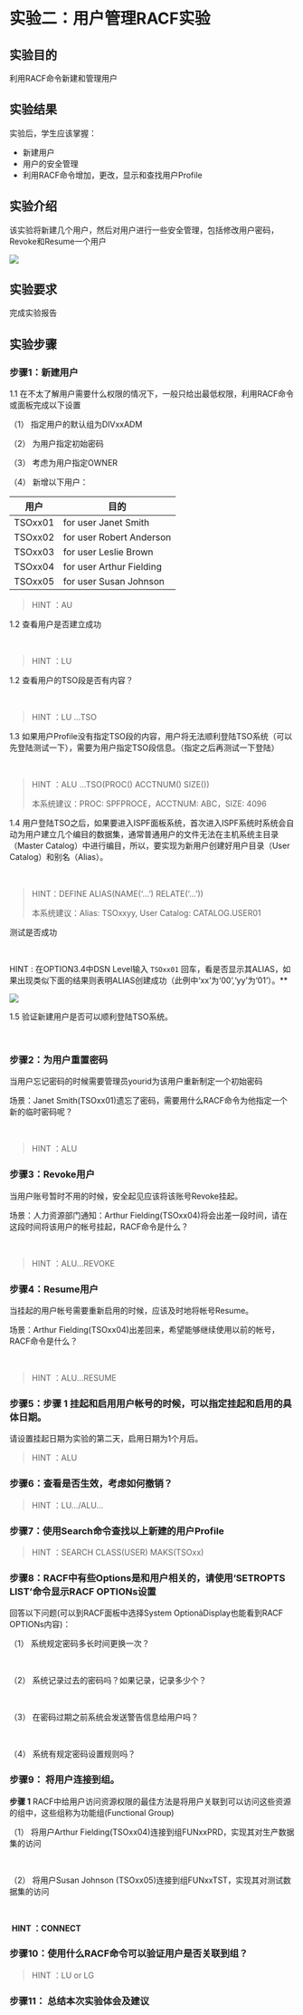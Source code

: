 # 实验二：用户管理RACF实验

## 实验目的

利用RACF命令新建和管理用户

## 实验结果

实验后，学生应该掌握：

- 新建用户
- 用户的安全管理
- 利用RACF命令增加，更改，显示和查找用户Profile

## 实验介绍

该实验将新建几个用户，然后对用户进行一些安全管理，包括修改用户密码，Revoke和Resume一个用户

![](/img/racf/lab2/intro.png)

## 实验要求

完成实验报告

## 实验步骤

### 步骤1：新建用户

1.1 在不太了解用户需要什么权限的情况下，一般只给出最低权限，利用RACF命令或面板完成以下设置

（1） 指定用户的默认组为DIVxxADM

（2） 为用户指定初始密码

（3） 考虑为用户指定OWNER

（4） 新增以下用户：

| 用户    | 目的                     |
| ------- | ------------------------ |
| TSOxx01 | for user Janet Smith     |
| TSOxx02 | for user Robert Anderson |
| TSOxx03 | for user Leslie Brown    |
| TSOxx04 | for user Arthur Fielding |
| TSOxx05 | for user Susan Johnson   |



> HINT ：AU

 

1.2 查看用户是否建立成功

​                                                                             

> HINT ：LU

 

1.2 查看用户的TSO段是否有内容？

​                                                                             

> HINT ：LU …TSO

 

1.3 如果用户Profile没有指定TSO段的内容，用户将无法顺利登陆TSO系统（可以先登陆测试一下），需要为用户指定TSO段信息。（指定之后再测试一下登陆）

​                                                                             

> HINT ：ALU …TSO(PROC() ACCTNUM() SIZE())
>
> 本系统建议：PROC: SPFPROCE，ACCTNUM: ABC，SIZE: 4096

 

1.4 用户登陆TSO之后，如果要进入ISPF面板系统，首次进入ISPF系统时系统会自动为用户建立几个编目的数据集，通常普通用户的文件无法在主机系统主目录（Master Catalog）中进行编目，所以，要实现为新用户创建好用户目录（User Catalog）和别名（Alias）。

​                                                                             

> HINT：DEFINE ALIAS(NAME(‘…’) RELATE(‘…’))
>
> 本系统建议：Alias: TSOxxyy, User Catalog: CATALOG.USER01

测试是否成功

​                                                                             

HINT : 在OPTION3.4中DSN Level输入 `TSOxx01` 回车，看是否显示其ALIAS，如果出现类似下面的结果则表明ALIAS创建成功（此例中‘xx’为‘00’,‘yy’为‘01’）。**

![](/img/racf/lab2/step1.png)
 

1.5 验证新建用户是否可以顺利登陆TSO系统。

​                                                                             

 ### 步骤2：为用户重置密码

当用户忘记密码的时候需要管理员yourid为该用户重新制定一个初始密码

场景：Janet Smith(TSOxx01)遗忘了密码，需要用什么RACF命令为他指定一个新的临时密码呢？

​                                                                             

> HINT ：ALU

### 步骤3：Revoke用户

当用户账号暂时不用的时候，安全起见应该将该账号Revoke挂起。

场景：人力资源部门通知：Arthur Fielding(TSOxx04)将会出差一段时间，请在这段时间将该用户的帐号挂起，RACF命令是什么？

​                                                                             

> HINT ：ALU…REVOKE 

### 步骤4：Resume用户

当挂起的用户帐号需要重新启用的时候，应该及时地将帐号Resume。

场景：Arthur Fielding(TSOxx04)出差回来，希望能够继续使用以前的帐号，RACF命令是什么？

​                                                                             

> HINT ：ALU…RESUME

### 步骤5：**步骤 1** 挂起和启用用户帐号的时候，可以指定挂起和启用的具体日期。

请设置挂起日期为实验的第二天，启用日期为1个月后。                                                 

> HINT ：ALU



### 步骤6：查看是否生效，考虑如何撤销？

> HINT ：LU…/ALU…



### 步骤7：使用Search命令查找以上新建的用户Profile

> HINT ：SEARCH CLASS(USER) MAKS(TSOxx)



### 步骤8：RACF中有些Options是和用户相关的，请使用‘SETROPTS LIST’命令显示RACF OPTIONs设置

回答以下问题(可以到RACF面板中选择System OptionàDisplay也能看到RACF OPTIONs内容)：

（1） 系统规定密码多长时间更换一次？

​                                                                             

（2） 系统记录过去的密码吗？如果记录，记录多少个？

​                                                                             

（3） 在密码过期之前系统会发送警告信息给用户吗？

​                                                                             

（4） 系统有规定密码设置规则吗？



### 步骤9： 将用户连接到组。

**步骤 1** RACF中给用户访问资源权限的最佳方法是将用户关联到可以访问这些资源的组中，这些组称为功能组(Functional Group)

（1） 将用户Arthur Fielding(TSOxx04)连接到组FUNxxPRD，实现其对生产数据集的访问

​                                                                             

（2） 将用户Susan Johnson (TSOxx05)连接到组FUNxxTST，实现其对测试数据集的访问

​                                                                             

​	**HINT ：CONNECT**

### 步骤10：使用什么RACF命令可以验证用户是否关联到组？

> HINT ：LU or LG

### 步骤11： 总结本次实验体会及建议




